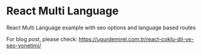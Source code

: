 # React Multi Language  
React Multi Language example with seo options and language based routes

For blog post, please check: https://ugurdemirel.com.tr/react-coklu-dil-ve-seo-yonetimi/

